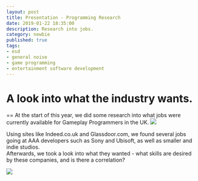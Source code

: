 ```yaml
---
layout: post
title: Presentation - Programming Research
date: 2019-01-22 18:35:00
description: Research into jobs.
category: newbie
published: true
tags: 
- esd
- general noise
- game programming
- entertainment software development
---
```


<h1> A look into what the industry wants. </h1>
==
At the start of this year, we did some research into what jobs were currently available for
Gameplay Programmers in the UK.

<img class="col three" src="{{ site.baseurl }}/img/Gameplayprogrammingtitle.PNG">

Using sites like Indeed.co.uk and Glassdoor.com, we found several jobs going at AAA developers
such as Sony and Ubisoft, as well as smaller and indie studios.
<br>
Afterwards, we took a look into what they wanted - what skills are desired by these companies,
and is there a correlation?



<img class="col three" src="{{ site.baseurl }}/img/gameplayprogrammingsony.PNG">

